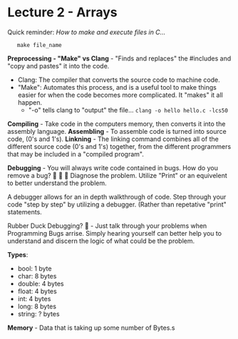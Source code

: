 # Lecture 2 - Arrays
Quick reminder: _How to make and execute files in C..._
```code file_name.c
   make file_name
```


__Preprocessing - "Make" vs Clang__ - "Finds and replaces" the #includes and "copy and pastes" it into the code.
- Clang: The compiler that converts the source code to machine code.
- "Make": Automates this process, and is a useful tool to make things easier for when the code becomes more complicated. It "makes" it all happen.
  - "-o" tells clang to "output" the file... ```clang -o hello hello.c -lcs50```

__Compiling__ - Take code in the computers memory, then converts it into the assembly language.
__Assembling__ - To assemble code is turned into source code, (0's and 1's).
__Linkning__ - The linking command combines all of the different source code (0's and 1's) together, from the different programmers that may be included in a "compiled program".

__Debugging__ - You will always write code contained in bugs. How do you remove a bug? 🐜 🐞 🐛
Diagnose the problem. Utilize "Print" or an equivelent to better understand the problem.

A debugger allows for an in depth walkthrough of code. Step through your code "step by step" by utilizing a debugger. (Rather than repetative "print" statements.

Rubber Duck Debugging? 🦆 - Just talk through your problems when Programming Bugs arrise. Simply hearing yourself can better help you to understand and discern the logic of what could be the problem.

__Types__:
- bool: 1 byte
- char: 8 bytes
- double: 4 bytes
- float: 4 bytes
- int: 4 bytes
- long: 8 bytes
- string: ? bytes

__Memory__ - Data that is taking up some number of Bytes.s
